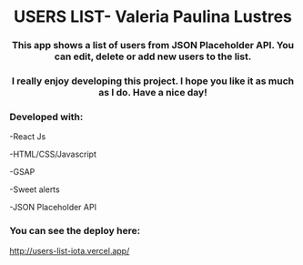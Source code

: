 <h1 align="center">USERS LIST- Valeria Paulina Lustres</h1>
<h3 align="center">This app shows a list of users from JSON Placeholder API. You can edit, delete or add new users to the list.</h3>
<h3 align="center">I really enjoy developing this project. I hope you like it as much as I do. Have a nice day!</h3>


<h3 align="left">Developed with:</h3>

-React Js

-HTML/CSS/Javascript

-GSAP

-Sweet alerts

-JSON Placeholder API


<h3 align="left">You can see the deploy here:</h3>

http://users-list-iota.vercel.app/